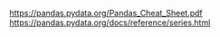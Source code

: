 https://pandas.pydata.org/Pandas_Cheat_Sheet.pdf 
https://pandas.pydata.org/docs/reference/series.html
